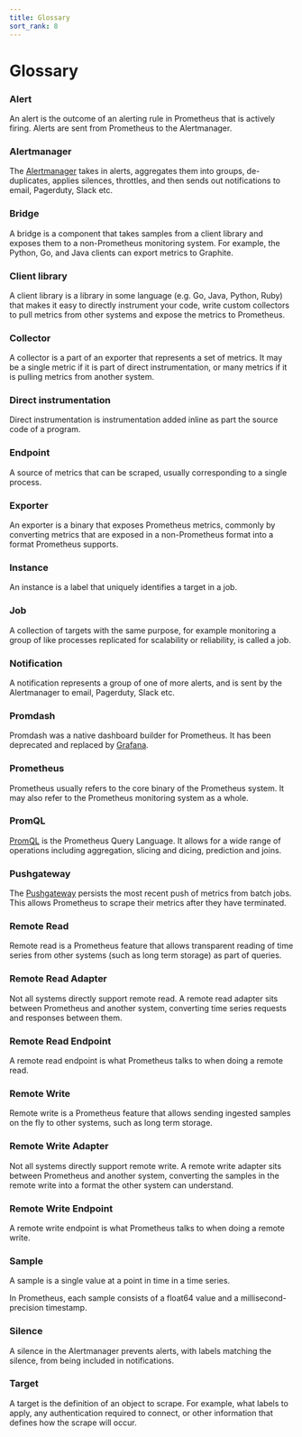 ```yaml
---
title: Glossary
sort_rank: 8
---
```


# Glossary


### Alert

An alert is the outcome of an alerting rule in Prometheus that is
actively firing. Alerts are sent from Prometheus to the Alertmanager.

### Alertmanager

The [Alertmanager](../../alerting/overview/) takes in alerts, aggregates them into
groups, de-duplicates, applies silences, throttles, and then sends out
notifications to email, Pagerduty, Slack etc.

### Bridge

A bridge is a component that takes samples from a client library and
exposes them to a non-Prometheus monitoring system. For example, the Python, Go, and Java clients can export metrics to Graphite.

### Client library

A client library is a library in some language (e.g. Go, Java, Python, Ruby)
that makes it easy to directly instrument your code, write custom collectors to
pull metrics from other systems and expose the metrics to Prometheus.

### Collector

A collector is a part of an exporter that represents a set of metrics. It may be
a single metric if it is part of direct instrumentation, or many metrics if it is pulling metrics from another system.

### Direct instrumentation

Direct instrumentation is instrumentation added inline as part the source code
of a program.

### Endpoint

A source of metrics that can be scraped, usually corresponding to a single process.

### Exporter

An exporter is a binary that exposes Prometheus metrics, commonly by converting
metrics that are exposed in a non-Prometheus format into a format Prometheus supports.

### Instance

An instance is a label that uniquely identifies a target in a job.

### Job

A collection of targets with the same purpose, for example monitoring a group of like processes replicated for scalability or reliability, is called a job.

### Notification

A notification represents a group of one of more alerts, and is sent by the Alertmanager to email, Pagerduty, Slack etc.

### Promdash

Promdash was a native dashboard builder for Prometheus. It has been deprecated and replaced by [Grafana](../../visualization/grafana/).

### Prometheus

Prometheus usually refers to the core binary of the Prometheus system. It may
also refer to the Prometheus monitoring system as a whole.

### PromQL

[PromQL](/docs/prometheus/latest/querying/basics/) is the Prometheus Query Language. It allows for
a wide range of operations including aggregation, slicing and dicing, prediction and joins.

### Pushgateway

The [Pushgateway](../../instrumenting/pushing/) persists the most recent push
of metrics from batch jobs. This allows Prometheus to scrape their metrics
after they have terminated.

### Remote Read

Remote read is a Prometheus feature that allows transparent reading of time series from
other systems (such as long term storage) as part of queries.

### Remote Read Adapter

Not all systems directly support remote read. A remote read adapter sits between
Prometheus and another system, converting time series requests and responses between them.

### Remote Read Endpoint

A remote read endpoint is what Prometheus talks to when doing a remote read.

### Remote Write

Remote write is a Prometheus feature that allows sending ingested samples on the
fly to other systems, such as long term storage.

### Remote Write Adapter

Not all systems directly support remote write. A remote write adapter sits
between Prometheus and another system, converting the samples in the remote
write into a format the other system can understand.

### Remote Write Endpoint

A remote write endpoint is what Prometheus talks to when doing a remote write.

### Sample

A sample is a single value at a point in time in a time series.

In Prometheus, each sample consists of a float64 value and a millisecond-precision timestamp.

### Silence

A silence in the Alertmanager prevents alerts, with labels matching the silence, from
being included in notifications.

### Target

A target is the definition of an object to scrape. For example, what labels to apply, any authentication required to connect, or other information that defines how the scrape will occur.

